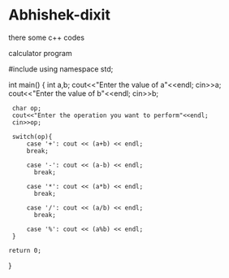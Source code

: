 # Abhishek-dixit
there some c++ codes

calculator program

#include <iostream>
using namespace std;

int main() {
    int a,b;
    cout<<"Enter the value of a"<<endl;
    cin>>a;
    cout<<"Enter the value of b"<<endl;
    cin>>b;
    
     char op;
     cout<<"Enter the operation you want to perform"<<endl;
     cin>>op;
     
     switch(op){
         case '+': cout << (a+b) << endl;
         break;
         
         case '-': cout << (a-b) << endl;
           break;
         
         case '*': cout << (a*b) << endl;
           break;
         
         case '/': cout << (a/b) << endl;
           break;
         
         case '%': cout << (a%b) << endl;
     }
    
	return 0;
}


